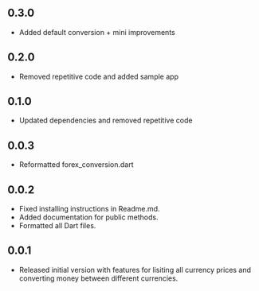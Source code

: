 ## 0.3.0
 - Added default conversion + mini improvements

## 0.2.0
 - Removed repetitive code and added sample app

## 0.1.0
- Updated dependencies and removed repetitive code

## 0.0.3
 - Reformatted forex_conversion.dart

## 0.0.2
 - Fixed installing instructions in Readme.md.
 - Added documentation for public methods.
 - Formatted all Dart files.

## 0.0.1
 - Released initial version with features for lisiting all currency prices and converting money between different currencies.